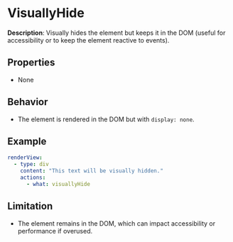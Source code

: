 # VisuallyHide

**Description**: Visually hides the element but keeps it in the DOM (useful for accessibility or to keep the element reactive to events).

## Properties
- None

## Behavior
- The element is rendered in the DOM but with `display: none`.

## Example
```yaml
renderView:
  - type: div
    content: "This text will be visually hidden."
    actions:
      - what: visuallyHide
```

## Limitation
- The element remains in the DOM, which can impact accessibility or performance if overused. 